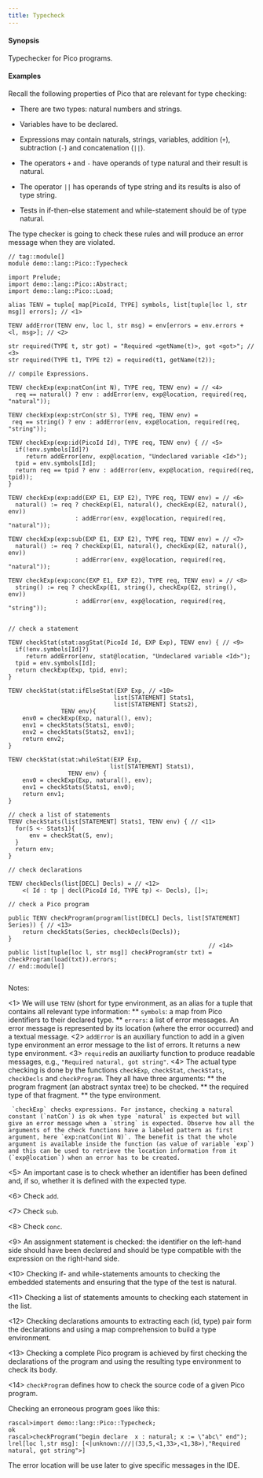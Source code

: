 ```yaml
---
title: Typecheck
---
```


#### Synopsis

Typechecker for Pico programs.

#### Examples

Recall the following properties of Pico that are relevant for type checking:

*  There are two types: natural numbers and strings.

*  Variables have to be declared.

*  Expressions may contain naturals, strings, variables, addition (`+`), subtraction (`-`) and concatenation (`||`).

*  The operators `+` and `-` have operands of type natural and their result is natural.

*  The operator `||` has operands of type string and its results is also of type string.

*  Tests in if-then-else statement and while-statement should be of type natural.


The type checker is going to check these rules and will produce an error message when they are violated.


```rascal
// tag::module[]
module demo::lang::Pico::Typecheck

import Prelude;
import demo::lang::Pico::Abstract;
import demo::lang::Pico::Load;

alias TENV = tuple[ map[PicoId, TYPE] symbols, list[tuple[loc l, str msg]] errors]; // <1>

TENV addError(TENV env, loc l, str msg) = env[errors = env.errors + <l, msg>]; // <2>

str required(TYPE t, str got) = "Required <getName(t)>, got <got>"; // <3>
str required(TYPE t1, TYPE t2) = required(t1, getName(t2));

// compile Expressions.

TENV checkExp(exp:natCon(int N), TYPE req, TENV env) = // <4>
  req == natural() ? env : addError(env, exp@location, required(req, "natural"));

TENV checkExp(exp:strCon(str S), TYPE req, TENV env) =
 req == string() ? env : addError(env, exp@location, required(req, "string"));

TENV checkExp(exp:id(PicoId Id), TYPE req, TENV env) { // <5>
  if(!env.symbols[Id]?)
     return addError(env, exp@location, "Undeclared variable <Id>");
  tpid = env.symbols[Id];
  return req == tpid ? env : addError(env, exp@location, required(req, tpid));
}

TENV checkExp(exp:add(EXP E1, EXP E2), TYPE req, TENV env) = // <6>
  natural() := req ? checkExp(E1, natural(), checkExp(E2, natural(), env))
                   : addError(env, exp@location, required(req, "natural"));
  
TENV checkExp(exp:sub(EXP E1, EXP E2), TYPE req, TENV env) = // <7>
  natural() := req ? checkExp(E1, natural(), checkExp(E2, natural(), env))
                   : addError(env, exp@location, required(req, "natural"));

TENV checkExp(exp:conc(EXP E1, EXP E2), TYPE req, TENV env) = // <8>  
  string() := req ? checkExp(E1, string(), checkExp(E2, string(), env))
                   : addError(env, exp@location, required(req, "string"));


// check a statement

TENV checkStat(stat:asgStat(PicoId Id, EXP Exp), TENV env) { // <9>
  if(!env.symbols[Id]?)
     return addError(env, stat@location, "Undeclared variable <Id>");
  tpid = env.symbols[Id];
  return checkExp(Exp, tpid, env);
}
	
TENV checkStat(stat:ifElseStat(EXP Exp, // <10>
                              list[STATEMENT] Stats1,
                              list[STATEMENT] Stats2),
               TENV env){
    env0 = checkExp(Exp, natural(), env);
    env1 = checkStats(Stats1, env0);
    env2 = checkStats(Stats2, env1);
    return env2;
}

TENV checkStat(stat:whileStat(EXP Exp, 
                             list[STATEMENT] Stats1),
                 TENV env) {
    env0 = checkExp(Exp, natural(), env);
    env1 = checkStats(Stats1, env0);
    return env1;
}

// check a list of statements
TENV checkStats(list[STATEMENT] Stats1, TENV env) { // <11>
  for(S <- Stats1){
      env = checkStat(S, env);
  }
  return env;
}
  
// check declarations

TENV checkDecls(list[DECL] Decls) = // <12>
    <( Id : tp | decl(PicoId Id, TYPE tp) <- Decls), []>;

// check a Pico program

public TENV checkProgram(program(list[DECL] Decls, list[STATEMENT] Series)) { // <13>
    return checkStats(Series, checkDecls(Decls));
}
                                                         // <14>
public list[tuple[loc l, str msg]] checkProgram(str txt) = checkProgram(load(txt)).errors;
// end::module[]
    

```

                
Notes:

<1>  We will use `TENV` (short for type environment, as an alias for a tuple that contains all relevant type information:
     **  `symbols`: a map from Pico identifiers to their declared type.
     **  `errors`: a list of error messages. An error message is represented by its location (where the error occurred) and a textual message.
<2>  `addError` is an auxiliary function to add in a given type environment an error message to the list of errors. It returns a new type environment.
<3>  `required`is an auxiliarty function to produce readable messages, e.g., `"Required natural, got string"`.
<4>  The actual type checking is done by the functions `checkExp`, `checkStat`, `checkStats`, `checkDecls` and `checkProgram`. They all have three arguments:
     **  the program fragment (an abstract syntax tree) to be checked.
     **  the required type of that fragment.
     **  the type environment.
     
     
     `checkExp` checks expressions. For instance, checking a natural constant (`natCon`) is ok when type `natural` is expected but will give an error message when a `string` is expected. Observe how all the arguments of the check functions have a labeled pattern as first argument, here `exp:natCon(int N)`. The benefit is that the whole argument is available inside the function (as value of variable `exp`) and this can be used to retrieve the location information from it (`exp@location`) when an error has to be created.

<5>  An important case is to check whether an identifier has been defined and, if so, whether it is defined with the expected type.

<6>  Check `add`.

<7>  Check `sub`.

<8> Check `conc`.

<9>  An assignment statement is checked: the identifier on the left-hand side should have been declared and should be type compatible with the expression on the right-hand side.

<10>  Checking if- and while-statements amounts to checking the embedded statements and ensuring that the type of the test is natural.

<11>  Checking a list of statements amounts to checking each statement in the list.

<12>  Checking declarations amounts to extracting each (id, type) pair form the declarations and using a map comprehension to build a type environment.

<13>  Checking a complete Pico program is achieved by first checking the declarations of the program and using the resulting type environment to check its body.

<14>  `checkProgram` defines how to check the source code of a given Pico program.


Checking an erroneous program goes like this:

```rascal-shell
rascal>import demo::lang::Pico::Typecheck;
ok
rascal>checkProgram("begin declare  x : natural; x := \"abc\" end");
lrel[loc l,str msg]: [<|unknown:///|(33,5,<1,33>,<1,38>),"Required natural, got string">]
```

The error location will be use later to give specific messages in the IDE.


